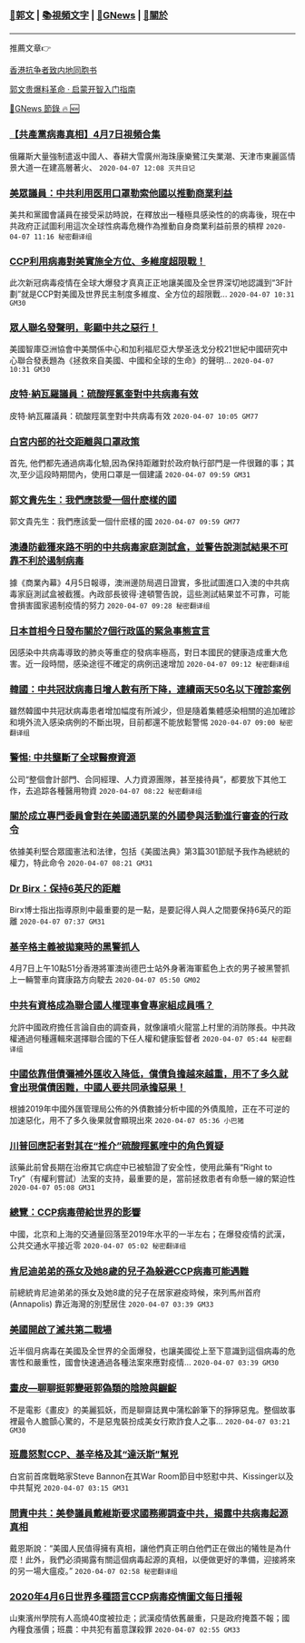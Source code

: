 ###  [:eagle:郭文](https://github.com/ourhimalayas/txt) | [:books:視頻文字](https://github.com/ourhimalayas/txt/blob/master/content/README.md) | [:newspaper:GNews](https://github.com/ourhimalayas/txt/blob/master/content/gnews/README.md) | [:pray:關於](https://github.com/ourhimalayas/home/tree/master/about)
---

推薦文章:point_right:

[香港抗争者致内地同胞书](https://github.com/ourhimalayas/news/blob/master/2019/08/a_letter_from_the_hong_kong_people.md)

[郭文贵爆料革命 · 启蒙开智入门指南](https://github.com/ourhimalayas/txt/issues/1)

[:newspaper:GNews 節錄 :fire: :new:](https://github.com/ourhimalayas/txt/blob/master/content/gnews/README.md) 



### [【共產黨病毒真相】4月7日視頻合集](/content/gnews/1/README.md)

俄羅斯大量強制遣返中國人、春耕大雪廣州海珠康樂鷺江失業潮、天津市東麗區情景大道一在建高層著火、  `2020-04-07 12:08 灭共日记`

### [美眾議員：中共利用医用口罩勒索他國以推動商業利益](/content/gnews/2/README.md)

美共和黨國會議員在接受采訪時說，在釋放出一種極具感染性的的病毒後，現在中共政府正試圖利用這次全球性病毒危機作為推動自身商業利益前景的槓桿  `2020-04-07 11:16 秘密翻译组`

### [CCP利用病毒對美實施全方位、多維度超限戰！](/content/gnews/3/README.md)

此次新冠病毒疫情在全球大爆發才真真正正地讓美國及全世界深切地認識到“3F計劃”就是CCP對美國及世界民主制度多維度、全方位的超限戰...  `2020-04-07 10:31 GM30`

### [眾人聯名發聲明，彰顯中共之惡行！](/content/gnews/4/README.md)

美國智庫亞洲協會中美關係中心和加利福尼亞大學圣迭戈分校21世紀中國研究中心聯合發表題為《拯救來自美國、中國和全球的生命》的聲明...  `2020-04-07 10:31 GM30`

### [皮特·納瓦羅議員：硫酸羥氯奎對中共病毒有效](/content/gnews/5/README.md)

皮特·納瓦羅議員：硫酸羥氯奎對中共病毒有效  `2020-04-07 10:05 GM77`

### [白宮内部的社交距離與口罩政策](/content/gnews/6/README.md)

首先, 他們都先通過病毒化驗,因為保持距離對於政府執行部門是一件很難的事；其次,至少這段時期間內，使用口罩是一個建議  `2020-04-07 09:59 GM31`

### [郭文貴先生：我們應該愛一個什麽樣的國](/content/gnews/7/README.md)

郭文貴先生：我們應該愛一個什麽樣的國  `2020-04-07 09:59 GM77`

### [澳邊防截獲來路不明的中共病毒家庭測試盒，並警告說測試結果不可靠不利於遏制病毒](/content/gnews/8/README.md)

據《商業內幕》4月5日報導，澳洲邊防局週日證實，多批試圖進口入澳的中共病毒家庭測試盒被截獲。內政部長彼得·達頓警告說，這些測試結果並不可靠，可能會損害國家遏制疫情的努力  `2020-04-07 09:28 秘密翻译组`

### [日本首相今日發布關於7個行政區的緊急事態宣言](/content/gnews/9/README.md)

因感染中共病毒導致的肺炎等重症的發病率極高，對日本國民的健康造成重大危害。近一段時間，感染途徑不確定的病例迅速增加  `2020-04-07 09:12 秘密翻译组`

### [韓國：中共冠狀病毒日增人數有所下降，連續兩天50名以下確診案例](/content/gnews/10/README.md)

雖然韓國中共冠狀病毒患者增加幅度有所減少，但是隨着集體感染相關的追加確診和境外流入感染病例的不斷出現，目前都還不能放鬆警惕  `2020-04-07 09:00 秘密翻译组`

### [警惕: 中共壟斷了全球醫療資源](/content/gnews/11/README.md)

公司“整個會計部門、合同經理、人力資源團隊，甚至接待員”，都要放下其他工作，去追踪各種醫用物資  `2020-04-07 08:22 秘密翻译组`

### [關於成立專門委員會對在美國通訊業的外國參與活動進行審查的行政令](/content/gnews/12/README.md)

依據美利堅合眾國憲法和法律，包括《美國法典》第3篇301節賦予我作為總統的權力，特此命令  `2020-04-07 08:21 GM31`

### [Dr Birx：保持6英尺的距離](/content/gnews/13/README.md)

Birx博士指出指導原則中最重要的是一點，是要記得人與人之間要保持6英尺的距離  `2020-04-07 07:37 GM31`

### [基辛格主義被拋棄時的黑警抓人](/content/gnews/14/README.md)

4月7日上午10點51分香港將軍澳尚德巴士站外身著海軍藍色上衣的男子被黑警抓上一輛警車向寶康路方向駛去  `2020-04-07 05:50 GM02`

### [中共有資格成為聯合國人權理事會專家組成員嗎？](/content/gnews/15/README.md)

允許中國政府擔任言論自由的調查員，就像讓噴火龍當上村里的消防隊長。中共政權通過何種邏輯來選擇聯合國的下任人權和健康監督者  `2020-04-07 05:44 秘密翻译组`

### [中國依靠借債彌補外匯收入降低，償債負擔越來越重，用不了多久就會出現償債困難，中國人要共同承擔惡果！](/content/gnews/16/README.md)

根據2019年中國外匯管理局公佈的外債數據分析中國的外債風險，正在不可逆的加速惡化，用不了多久後果就會顯現出來  `2020-04-07 05:36 小巴猪`

### [川普回應記者對其在“推介”硫酸羥氯喹中的角色質疑](/content/gnews/17/README.md)

該藥此前曾長期在治療其它病症中已被驗證了安全性，使用此藥有“Right to Try”（有權利嘗試）法案的支持，最重要的是，當前拯救患者有命懸一線的緊迫性  `2020-04-07 05:08 GM31`

### [總覽：CCP病毒帶給世界的影響](/content/gnews/18/README.md)

中國，北京和上海的交通量回落至2019年水平的一半左右；在爆發疫情的武漢，公共交通水平接近零  `2020-04-07 05:02 秘密翻译组`

### [肯尼迪弟弟的孫女及她8歲的兒子為躲避CCP病毒可能遇難](/content/gnews/19/README.md)

前總統肯尼迪弟弟的孫女及她8歲的兒子在居家避疫時候，來列馬州首府(Annapolis) 靠近海灣的別墅居住  `2020-04-07 03:39 GM33`

### [美國開啟了滅共第二戰場](/content/gnews/20/README.md)

近半個月病毒在美國及全世界的全面爆發，也讓美國從上至下意識到這個病毒的危害性和嚴重性，國會快速通過各種法案來應對疫情...  `2020-04-07 03:39 GM30`

### [畫皮—聊聊挺郭變砸郭偽類的陰險與齷齪](/content/gnews/21/README.md)

不是電影《畫皮》的美麗狐妖，而是聊齋誌異中蒲松齡筆下的猙獰惡鬼。整個故事裡最令人膽顫心驚的，不是惡鬼裝扮成美女行欺詐食人之事...  `2020-04-07 03:21 GM30`

### [班農怒懟CCP、基辛格及其“達沃斯”幫兇](/content/gnews/22/README.md)

白宮前首席戰略家Steve Bannon在其War Room節目中怒懟中共、Kissinger以及中共幫兇  `2020-04-07 03:15 GM31`

### [問責中共：美參議員戴維斯要求國務卿調查中共，揭露中共病毒起源真相](/content/gnews/23/README.md)

戴恩斯說：“美國人民值得擁有真相，讓他們真正明白他們正在做出的犧牲是為什麼！此外，我們必須揭露有關這個病毒起源的真相，以便做更好的準備，迎接將來的另一場大瘟疫。”  `2020-04-07 02:58 秘密翻译组`

### [2020年4月6日世界多種語言CCP病毒疫情圖文每日播報](/content/gnews/24/README.md)

山東濱州學院有人高燒40度被拉走；武漢疫情依舊嚴重，只是政府掩蓋不報；國內糧食漲價；班農：中共犯有蓄意謀殺罪  `2020-04-07 02:55 GM33`

